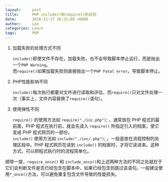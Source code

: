 ```yaml
---
layout:     post
title:      PHP include()和require()的区别
date:       2016-11-17 18:21:00 +0800
author:     Leo
categories: Learn
tags:       PHP
---
```

1. 加载失败的处理方式不同

   `include()`即使文件不存在，加载失败，也不会导致脚本停止运行，而是抛出一个`PHP Warning`。<br>
   而`require()`如果加载失败则直接抛出一个`PHP Fatal error`。导致脚本停止。

2. PHP性能影响不同

   `include()`每次执行都要对文件进行读取和评估，而`require()`只对文件处理一次（事实上，文件内容替换了`require()`语句）。

3. 使用弹性不同

   `require()` 的使用方法如 `require("./inc.php")`; 。通常放在 PHP 程式的最前面，PHP 程式在执行前，就会先读入 `require()` 所指定引入的档案，使它变成 PHP 程式网页的一部份。<br>
   `include()` 使用方法如 `include("./inc/.php")`; 。一般是放在流程控制的处理区段中。PHP 程式网页在读到 `include()` 的档案时，才将它读进来。这种方式，可以把程式执行时的流程简单化。

顺带一提，`require_once()` 和 `include_once()`和上述两种方法的不同之处就在于它们会判断文件是否已经包含在脚本中，如果已经包含则跳过该语句。一般建议使用`*_once()`方法，可以避免重复包含文件导致的性能损失。

